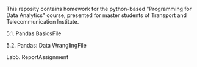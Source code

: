 This reposity contains homework for the python-based "Programming for Data Analytics" course, presented for master students of Transport and Telecommunication Institute.

5.1. Pandas BasicsFile

5.2. Pandas: Data WranglingFile

Lab5. ReportAssignment
